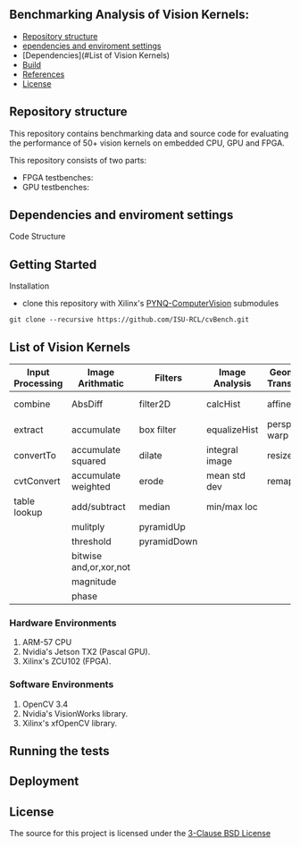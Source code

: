 ## Benchmarking Analysis of Vision Kernels:
 

* [Repository structure](#Repository_structure) 
* [ependencies and enviroment settings](#Dependencies_and_enviroment_settings)
* [Dependencies](#List of Vision Kernels)
* [Build](#build) 
* [References](#references)
* [License](#license) 


## Repository structure

This repository contains benchmarking data and source code for evaluating the performance of 50+ vision kernels on embedded CPU, GPU and FPGA.
  
This repository consists of two parts:
* FPGA testbenches:
* GPU testbenches:
    
## Dependencies and enviroment settings

Code Structure

## Getting Started

Installation

* clone this repository with Xilinx's [PYNQ-ComputerVision](https://github.com/Xilinx/PYNQ-ComputerVision.git) submodules

```
git clone --recursive https://github.com/ISU-RCL/cvBench.git
```

## List of Vision Kernels

 
| Input Processing | Image Arithmatic | Filters       |  Image Analysis | Geometric Transforms|  Features  | Flow and Depts|
| -------------    | -------------    | ------------- | -------------   |    -------------    | ---------- | ----------    |
| combine          | AbsDiff          |  filter2D     |calcHist         | affine warp         | canny      | OF pyramid    |
| extract          | accumulate       |  box filter   |equalizeHist     |perspective warp     | fast       | stereoBM      | 
| convertTo        |accumulate squared|  dilate   |integral image   | resize              | harris     |               |
| cvtConvert       |accumulate weighted| erode        |mean std dev     | remap               |            |               | 
| table lookup     | add/subtract     |  median       |min/max loc      |                     |            |               | 
|                  |  mulitply        | pyramidUp     |                 |                     |            |               | 
|                  | threshold        | pyramidDown   |                 |                     |            |               | 
|             | bitwise and,or,xor,not|               |                 |                     |            |               | 
|                  | magnitude        |               |                 |                     |            |               | 
|                  | phase            |               |                 |                     |            |               | 


### Hardware Environments
1. ARM-57 CPU
2. Nvidia's Jetson TX2 (Pascal GPU).
3. Xilinx's ZCU102 (FPGA).

### Software Environments
1. OpenCV 3.4
2. Nvidia's VisionWorks library.
3. Xilinx's xfOpenCV library.

## Running the tests
 
## Deployment
 


## License
The source for this project is licensed under the [3-Clause BSD License](LICENSE)
